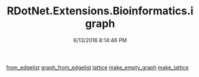 ﻿---
title: RDotNet.Extensions.Bioinformatics.igraph
date: 6/13/2016 8:14:46 PM
---

[from_edgelist](T-RDotNet.Extensions.Bioinformatics.igraph.from_edgelist.html)
[graph_from_edgelist](T-RDotNet.Extensions.Bioinformatics.igraph.graph_from_edgelist.html)
[lattice](T-RDotNet.Extensions.Bioinformatics.igraph.lattice.html)
[make_empty_graph](T-RDotNet.Extensions.Bioinformatics.igraph.make_empty_graph.html)
[make_lattice](T-RDotNet.Extensions.Bioinformatics.igraph.make_lattice.html)
